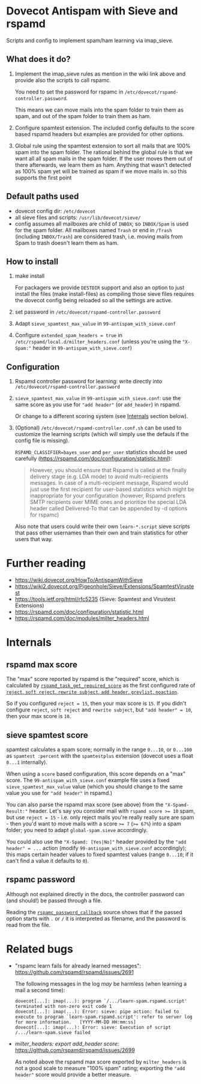 # Dovecot Antispam with Sieve and rspamd

Scripts and config to implement spam/ham learning via imap_sieve.

## What does it do?

1. Implement the imap_sieve rules as mention in the wiki link above
   and provide also the scripts to call rspamc.

   You need to set the password for rspamc in `/etc/dovecot/rspamd-controller.password`.

   This means we can move mails into the spam folder to train them as spam,
   and out of the spam folder to train them as ham.

2. Configure spamtest extension. The included config defaults to the
   score based rspamd headers but examples are provided for other options.

3. Global rule using the spamtest extension to sort all mails that are 100% spam
   into the spam folder. The rational behind the global rule is that we want all
   all spam mails in the spam folder. If the user moves them out of there afterwards,
   we learn them as ham. Anything that wasn't detected as 100% spam yet will be trained
   as spam if we move mails in. so this supports the first point

## Default paths used

- dovecot config dir: `/etc/dovecot`
- all sieve files and scripts: `/usr/lib/dovecot/sieve/`
- config assumes all mailboxes are child of `INBOX`; so `INBOX/Spam` is
  used for the spam folder.  All mailboxes named `Trash` or end in
  `/Trash` (including `INBOX/Trash`) are considered trash, i.e. moving
  mails from Spam to trash doesn't learn them as ham.

## How to install

1. make install

   For packagers we provide `DESTDIR` support and also an option to just
   install the files (make install-files) as compiling those sieve files
   requires the dovecot config being reloaded so all the settings are
   active.

2. set password in `/etc/dovecot/rspamd-controller.password`

3. Adapt `sieve_spamtest_max_value` in `99-antispam_with_sieve.conf`

4. Configure `extended_spam_headers = true` in
   `/etc/rspamd/local.d/milter_headers.conf` (unless you're using the
   `"X-Spam:"` header in `99-antispam_with_sieve.conf`)

## Configuration

1. Rspamd controller password for learning: write directly into
   `/etc/dovecot/rspamd-controller.password`

2. `sieve_spamtest_max_value` in `99-antispam_with_sieve.conf`: use the
   same score as you use for `"add header"` (or `add_header`) in rspamd.

   Or change to a different scoring system (see [Internals](#Internals)
   section below).

3. (Optional) `/etc/dovecot/rspamd-controller.conf.sh` can be used to
   customize the learning scripts (which will simply use the defauls if
   the config file is missing).

   `RSPAMD_CLASSIFIER=bayes_user` and `per_user` statistics should be
   used carefully (https://rspamd.com/doc/configuration/statistic.html):

   > However, you should ensure that Rspamd is called at the finally
   > delivery stage (e.g. LDA mode) to avoid multi-recipients messages.
   > In case of a multi-recipient message, Rspamd would just use the
   > first recipient for user-based statistics which might be
   > inappropriate for your configuration (however, Rspamd prefers SMTP
   > recipients over MIME ones and prioritize the special LDA header
   > called Delivered-To that can be appended by -d options for rspamc)

   Also note that users could write their own `learn-*.script` sieve
   scripts that pass other usernames than their own and train statistics
   for other users that way.

# Further reading

- https://wiki.dovecot.org/HowTo/AntispamWithSieve
- https://wiki2.dovecot.org/Pigeonhole/Sieve/Extensions/SpamtestVirustest
- https://tools.ietf.org/html/rfc5235 (Sieve: Spamtest and Virustest Extensions)
- https://rspamd.com/doc/configuration/statistic.html
- https://rspamd.com/doc/modules/milter_headers.html

# Internals

## rspamd max score

The "max" score reported by rspamd is the "required" score, which is
calculated by [`rspamd_task_get_required_score`] as the first configured
rate of [`reject`, `soft reject`, `rewrite subject`, `add header`,
`greylist`, `noaction`][`enum rspamd_action_type`].

So if you configured `reject = 15`, then your max score is `15`.  If you
didn't configure `reject`, `soft reject` and `rewrite subject`, but
`"add header" = 10`, then your max score is `10`.

## sieve spamtest score

spamtest calculates a spam score; normally in the range `0...10`, or
`0...100` as `spamtest :percent` with the `spamtestplus` extension
(dovecot uses a float `0...1` internally).

When using a `score` based configuration, this score depends on a "max"
score.  The `99-antispam_with_sieve.conf` example file uses a fixed
`sieve_spamtest_max_value` value (which you should change to the same
value you use for `"add header"` in rspamd.)

You can also parse the rspamd max score (see above) from the
`"X-Spamd-Result:"` header. Let's say you consider mail with `rspamd
score >= 10` spam, but use `reject = 15` - i.e. only reject mails you're
really really sure are spam - then you'd want to move mails with a score
`>= 7` (`>= 67%`) into a spam folder; you need to adapt
`global-spam.sieve` accordingly.

You could also use the `"X-Spamd: [Yes|No]"` header provided by the
`"add header" = ...` action (modify `99-antispam_with_sieve.conf`
accordingly); this maps certain header values to fixed spamtest values
(range `0...10`; if it can't find a value it defaults to `0`).

[`rspamd_task_get_required_score`]: https://github.com/rspamd/rspamd/blob/f9d5c7051dba5f9acd97f160ea07981a264d64bf/src/libserver/task.c#L1537
[`enum rspamd_action_type`]: https://github.com/rspamd/rspamd/blob/f9d5c7051dba5f9acd97f160ea07981a264d64bf/src/client/rspamc.c#L167

## rspamc password

Although not explained directly in the docs, the controller password can
(and should!) be passed through a file.

Reading the [`rspamc_password_callback`] source shows that if the passed
option starts with `.` or `/` it is interpreted as filename, and the
password is read from the file.

[`rspamc_password_callback`]: https://github.com/rspamd/rspamd/blob/f9d5c7051dba5f9acd97f160ea07981a264d64bf/src/client/rspamc.c#L340

# Related bugs

- "rspamc learn fails for already learned messages": https://github.com/rspamd/rspamd/issues/2691

   The following messages in the log *may* be harmless (when learning a
   mail a second time):

    ```
    dovecot[...]: imap(...): program `/.../learn-spam.rspamd.script' terminated with non-zero exit code 1
    dovecot[...]: imap(...): Error: sieve: pipe action: failed to execute to program `learn-spam.rspamd.script': refer to server log for more information.   [YYYY-MM-DD HH:mm:ss]
    dovecot[...]: imap(...): Error: sieve: Execution of script /.../learn-spam.sieve failed
    ```

- *milter_headers: export add_header score*: https://github.com/rspamd/rspamd/issues/2699

   As noted above the rspamd max score exported by `milter_headers` is
   not a good scale to measure "100% spam" rating; exporting the `"add
   header"` score would provide a better measure.
